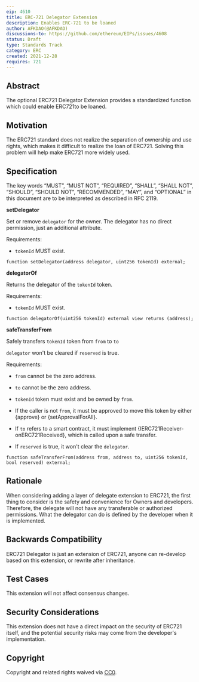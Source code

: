 ```yaml
---
eip: 4610
title: ERC-721 Delegator Extension
description: Enables ERC-721 to be loaned
author: AFKDAO(@AFKDAO)
discussions-to: https://github.com/ethereum/EIPs/issues/4608
status: Draft
type: Standards Track
category: ERC
created: 2021-12-28
requires: 721
---
```




## Abstract
The optional ERC721 Delegator Extension provides a standardized function which could enable ERC721to be loaned. 



## Motivation
The ERC721 standard does not realize the separation of ownership and use rights, which makes it difficult to realize the loan of ERC721. Solving this problem will help make ERC721 more widely used.





## Specification
The key words “MUST”, “MUST NOT”, “REQUIRED”, “SHALL”, “SHALL NOT”, “SHOULD”, “SHOULD NOT”, “RECOMMENDED”, “MAY”, and “OPTIONAL” in this document are to be interpreted as described in RFC 2119.



**setDelegator**

Set or remove `delegator` for the owner. The delegator has no direct permission, just an additional attribute. 

Requirements:

- `tokenId` MUST exist.

`function setDelegator(address delegator, uint256 tokenId) external;`



**delegatorOf**

Returns the delegator of the `tokenId` token.

Requirements:

- `tokenId` MUST exist.

`function delegatorOf(uint256 tokenId) external view returns (address);`



**safeTransferFrom**

Safely transfers `tokenId` token from `from` to `to`

 `delegator` won't be cleared if `reserved` is true.

Requirements:

- `from` cannot be the zero address.

- `to` cannot be the zero address.

- `tokenId` token must exist and be owned by `from`.

- If the caller is not `from`, it must be approved to move this token by either {approve} or {setApprovalForAll}.

- If `to` refers to a smart contract, it must implement {IERC721Receiver-onERC721Received}, which is called upon a safe transfer.

- If `reserved` is true, it won't clear the `delegator`.

`function safeTransferFrom(address from, address to, uint256 tokenId, bool reserved) external;`





## Rationale

When considering adding a layer of delegate extension to ERC721, the first thing to consider is the safety and convenience for Owners and developers. Therefore, the delegate will not have any transferable or authorized permissions. What the delegator can do is defined by the developer when it is implemented.



## Backwards Compatibility
ERC721 Delegator is just an extension of ERC721, anyone can re-develop based on this extension, or rewrite after inheritance.



## Test Cases
This extension will not affect consensus changes.  



## Security Considerations
This extension does not have a direct impact on the security of ERC721 itself, and the potential security risks may come from the developer's implementation.



## Copyright
Copyright and related rights waived via [CC0](https://creativecommons.org/publicdomain/zero/1.0/).
